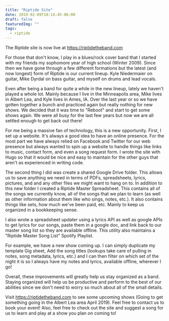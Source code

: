 ```yaml
---
title: "Riptide Site"
date: 2019-02-09T18:14:45-06:00
draft: false
featuredImg: ""
tags: 
  - riptide
---
```


The Riptide site is now live at https://riptidetheband.com

For those that don't know, I play in a blues/rock cover band that I started 
with my friends my sophomore year of high school (Winter 2009). Since then we have gone
through a few different formations but the latest (and now longest) form of Riptide is our current
lineup. Kyle Niedermaier on guitar, Mike Dyrdal on bass guitar, and myself on drums and lead vocals.

Even after being a band for quite a while in the new lineup, lately we haven't played a whole lot. Mainly because I live in the
Minneapolis area, Mike lives in Albert Lea, and Kyle lives in Ames, IA. Over the last year or so we have gotten together a bunch and practiced
again but really nothing for new shows. We decided that it was time to "Reboot" and start to get some shows again. We were all busy for the
last few years but now we are all settled enough to get back out there!

For me being a massive fan of technology, this is a new opportunity. First, I set up a website. It's always a good idea to have an online presence.
For the most part we have always relied on Facebook and Twitter for our web presence but always wanted to spin up a website to handle things like links
to music, contact form, and even a song request form. I wrote the site with Hugo so that it would be nice and easy to maintain for the other guys
that aren't as experienced in writing code.

The second thing I did was create a shared Google Drive folder. This allows us to save anything we need in terms of PDFs, spreadsheets, lyrics,
 pictures, and and any other files we might want to hang on to. In addition to this new folder I created a Riptide Master Spreadsheet. This contains all
 of the songs we currently know, all of the songs that we plan to learn (as well as other information about them like who sings, notes, etc.). It also contains
 things like sets, how much we've been paid, etc. Mainly to keep us organized in a bookkeeping sense. 
 
 I also wrote a spreadsheet updater using a lyrics API as well as google APIs to get lyrics for our songs, paste them in a google doc, and link back to
 our master song list so they are available offline. This utility also maintains a "Riptide Master Song List" Spotify Playlist.
 
 For example, we have a new show coming up.
 I can simply duplicate my template Gig sheet, Add the song titles (lookups take care of pulling in notes, song metadata, lyrics, etc.) and I can then filter
 on which set of the night it is so I always have my notes and lyrics, available offline, wherever I go!
 
 Overall, these improvements will greatly help us stay organized as a band. Staying organized will help us be productive and perform to the best of our abilities
  since we don't need to worry so much about all of the small details.
  
  Visit https://riptidetheband.com to see some upcoming shows (Going to get something going in the Albert Lea area April 2019). Feel free to contact us
  to book your event! Also, feel free to check out the site and suggest a song for us to learn and play at a show you plan on coming to!